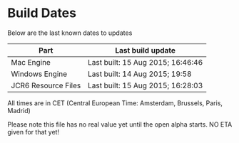# Build Dates

Below are the last known dates to updates

Part | Last build update
-----|-----
Mac Engine | Last built: 15 Aug 2015; 16:46:46
Windows Engine | Last built: 14 Aug 2015; 19:58
JCR6 Resource Files | Last built: 15 Aug 2015; 16:28:03
All times are in CET (Central European Time: Amsterdam, Brussels, Paris, Madrid)


Please note this file has no real value yet until the open alpha starts. NO ETA given for that yet!
